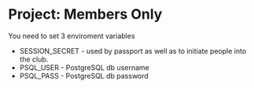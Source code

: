 # Project: Members Only

You need to set 3 enviroment variables

* SESSION_SECRET - used by passport as well as to initiate people into the club.
* PSQL_USER - PostgreSQL db username 
* PSQL_PASS - PostgreSQL db password
